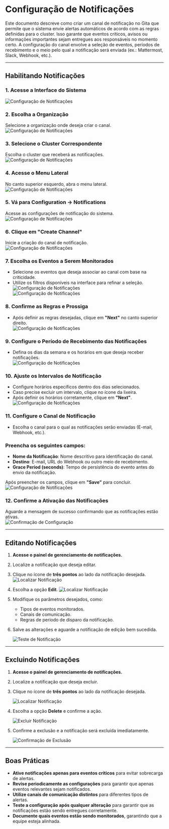# Configuração de Notificações

Este documento descreve como criar um canal de notificação no Gita que permite que o sistema envie alertas automáticos de acordo com as regras definidas para o cluster. Isso garante que eventos críticos, avisos ou informações importantes sejam entregues aos responsáveis no momento certo. A configuração do canal envolve a seleção de eventos, períodos de recebimento e o meio pelo qual a notificação será enviada (ex.: Mattermost, Slack, Webhook, etc.).

---

## Habilitando Notificações

### **1. Acesse a Interface do Sistema**  
![Configuração de Notificações]()  

### **2. Escolha a Organização**  
Selecione a organização onde deseja criar o canal.  
![Configuração de Notificações]()  

### **3. Selecione o Cluster Correspondente**  
Escolha o cluster que receberá as notificações.  
![Configuração de Notificações](./img/1.1.1.png)  

### **4. Acesse o Menu Lateral**  
No canto superior esquerdo, abra o menu lateral.  
![Configuração de Notificações](./img/1.2.2.png)  

### **5. Vá para Configuration → Notifications**  
Acesse as configurações de notificação do sistema.  
![Configuração de Notificações](./img/1.3.3.png)  

### **6. Clique em "Create Channel"**  
Inicie a criação do canal de notificação.  
![Configuração de Notificações](./img/1.4.4.png)  

### **7. Escolha os Eventos a Serem Monitorados**  
- Selecione os eventos que deseja associar ao canal com base na criticidade.  
- Utilize os filtros disponíveis na interface para refinar a seleção.  
![Configuração de Notificações](./img/1.5.5.png)  
![Configuração de Notificações](./img/1.6.png)  

### **8. Confirme as Regras e Prossiga**  
- Após definir as regras desejadas, clique em **"Next"** no canto superior direito.  
![Configuração de Notificações](./img/1.7.png)  

### **9. Configure o Período de Recebimento das Notificações**  
- Defina os dias da semana e os horários em que deseja receber notificações.  
![Configuração de Notificações](./img/1.8.png)  

### **10. Ajuste os Intervalos de Notificação**  
- Configure horários específicos dentro dos dias selecionados.  
- Caso precise excluir um intervalo, clique no ícone da lixeira.  
- Após definir os horários corretamente, clique em **"Next"**.  
![Configuração de Notificações](./img/1.9.png)  

### **11. Configure o Canal de Notificação**  
- Escolha o canal para o qual as notificações serão enviadas (E-mail, Webhook, etc.).   

### **Preencha os seguintes campos:**  
- **Nome da Notificação**: Nome descritivo para identificação do canal.  
- **Destino**: E-mail, URL do Webhook ou outro meio de recebimento.  
- **Grace Period (seconds)**: Tempo de persistência do evento antes do envio da notificação.  

Após preencher os campos, clique em **"Save"** para concluir.  
![Configuração de Notificações](./img/1.10.png)  

### **12. Confirme a Ativação das Notificações**  
Aguarde a mensagem de sucesso confirmando que as notificações estão ativas.  
![Confirmação de Configuração](./img/1.11.png)  

---

## Editando Notificações

1. **Acesse o painel de gerenciamento de notificações.**
2. Localize a notificação que deseja editar.
1. Clique no ícone de **três pontos** ao lado da notificação desejada.
![Localizar Notificação](./img/2.4.png)

1. Escolha a opção **Edit**.
![Localizar Notificação](./img/3.png)
2. Modifique os parâmetros desejados, como:
   - Tipos de eventos monitorados.
   - Canais de comunicação.
   - Regras de período de disparo da notificação.

3. Salve as alterações e aguarde a notificação de edição bem sucedida.

   ![Teste de Notificação](./img/3.1.png)

---

## Excluindo Notificações

1. **Acesse o painel de gerenciamento de notificações.**
2. Localize a notificação que deseja excluir.
3. Clique no ícone de **três pontos** ao lado da notificação desejada.

   ![Localizar Notificação](./img/2.4.png)

4. Escolha a opção **Delete** e confirme a ação.

   ![Excluir Notificação](./img/2.5.png)

5. Confirme a exclusão e a notificação será excluída imediatamente.

   ![Confirmação de Exclusão](./img/2.6.6.png)

---

## Boas Práticas

- **Ative notificações apenas para eventos críticos** para evitar sobrecarga de alertas.
- **Revise periodicamente as configurações** para garantir que apenas eventos relevantes sejam notificados.
- **Utilize canais de comunicação distintos** para diferentes tipos de alertas.
- **Teste a configuração após qualquer alteração** para garantir que as notificações estão sendo entregues corretamente.
- **Documente quais eventos estão sendo monitorados**, garantindo que a equipe esteja alinhada.